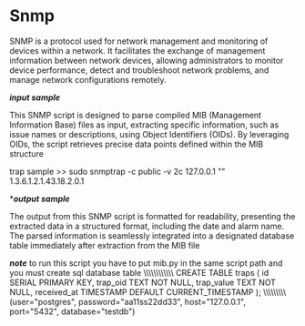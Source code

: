 # Snmp
SNMP is a protocol used for network management and monitoring of devices within a network. It facilitates the exchange of management information between network devices, allowing administrators to monitor device performance, detect and troubleshoot network problems, and manage network configurations remotely.



***input sample***

This SNMP script is designed to parse compiled MIB (Management Information Base) files as input, extracting specific information, such as issue names or descriptions, using Object Identifiers (OIDs). By leveraging OIDs, the script retrieves precise data points defined within the MIB structure

trap sample >> sudo snmptrap -c public -v 2c 127.0.0.1 "" 1.3.6.1.2.1.43.18.2.0.1


****output sample***

The output from this SNMP script is formatted for readability, presenting the extracted data in a structured format, including the date and alarm name. The parsed information is seamlessly integrated into a designated database table immediately after extraction from the MIB file


***note***
to run this script you have to put mib.py in the same script path 
and you must create sql database table 
\\\\\\\\\\\\\\\\\\\\\\\\
CREATE TABLE traps (
    id SERIAL PRIMARY KEY,
    trap_oid TEXT NOT NULL,
    trap_value TEXT NOT NULL,
    received_at TIMESTAMP DEFAULT CURRENT_TIMESTAMP
);
\\\\\\\\\\\\\\\\\\
    (user="postgres",
     password="aa11ss22dd33",
    host="127.0.0.1",
    port="5432",
    database="testdb")
                                

